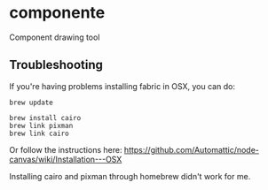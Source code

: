 # componente
Component drawing tool


## Troubleshooting
If you're having problems installing fabric in OSX, you can do:

```
brew update

brew install cairo
brew link pixman
brew link cairo
```

Or follow the instructions here: https://github.com/Automattic/node-canvas/wiki/Installation---OSX

Installing cairo and pixman through homebrew didn't work for me.
